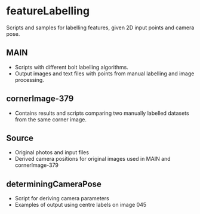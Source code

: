 # featureLabelling
Scripts and samples for labelling features, given 2D input points and camera pose.

## MAIN
* Scripts with different bolt labelling algorithms.
* Output images and text files with points from manual labelling and image processing.

## cornerImage-379
* Contains results and scripts comparing two manually labelled datasets from the same corner image.

## Source
* Original photos and input files
* Derived camera positions for original images used in MAIN and cornerImage-379



## determiningCameraPose
* Script for deriving camera parameters
* Examples of output using centre labels on image 045
